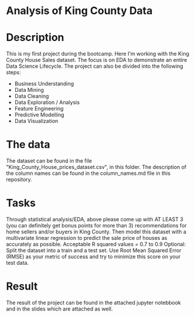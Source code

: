 # Analysis of King County Data

# Description
This is my first project during the bootcamp. Here I'm working with the King County House Sales dataset. The focus is on EDA to demonstrate an entire Data Science Lifecycle. The project can also be divided into the following steps:
* Business Understanding
* Data Mining
* Data Cleaning
* Data Exploration / Analysis
* Feature Engineering
* Predictive Modelling
* Data Visualization

# The data
The dataset can be found in the file "King_County_House_prices_dataset.csv", in this folder. The description of the column names can be found in the column_names.md file in this repository.

# Tasks
Through statistical analysis/EDA, above please come up with AT LEAST 3 (you can definitely get bonus points for more than 3) recommendations for home sellers and/or buyers in King County. Then model this dataset with a multivariate linear regression to predict the sale price of houses as accurately as possible. Acceptable R squared values = 0.7 to 0.9 Optional: Split the dataset into a train and a test set. Use Root Mean Squared Error (RMSE) as your metric of success and try to minimize this score on your test data.

# Result
The result of the project can be found in the attached jupyter notebbook and in the slides which are attached as well.
